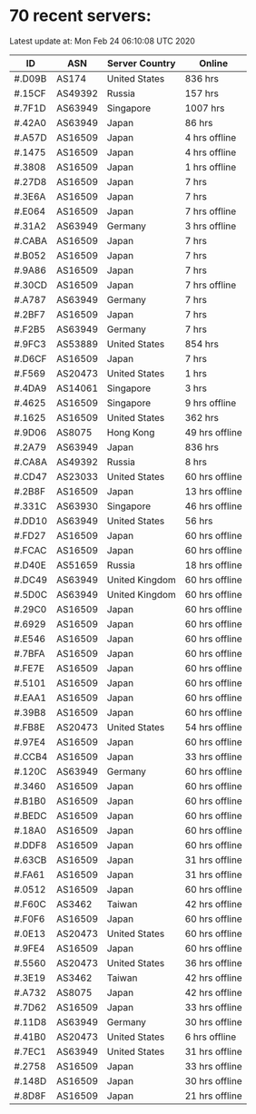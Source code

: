 # 70 recent servers:

Latest update at: Mon Feb 24 06:10:08 UTC 2020

| ID | ASN | Server Country | Online |
| -- | --- | -------------- | ------ |
| #.D09B | AS174 | United States | 836 hrs |
| #.15CF | AS49392 | Russia | 157 hrs |
| #.7F1D | AS63949 | Singapore | 1007 hrs |
| #.42A0 | AS63949 | Japan | 86 hrs |
| #.A57D | AS16509 | Japan | 4 hrs offline |
| #.1475 | AS16509 | Japan | 4 hrs offline |
| #.3808 | AS16509 | Japan | 1 hrs offline |
| #.27D8 | AS16509 | Japan | 7 hrs |
| #.3E6A | AS16509 | Japan | 7 hrs |
| #.E064 | AS16509 | Japan | 7 hrs offline |
| #.31A2 | AS63949 | Germany | 3 hrs offline |
| #.CABA | AS16509 | Japan | 7 hrs |
| #.B052 | AS16509 | Japan | 7 hrs |
| #.9A86 | AS16509 | Japan | 7 hrs |
| #.30CD | AS16509 | Japan | 7 hrs offline |
| #.A787 | AS63949 | Germany | 7 hrs |
| #.2BF7 | AS16509 | Japan | 7 hrs |
| #.F2B5 | AS63949 | Germany | 7 hrs |
| #.9FC3 | AS53889 | United States | 854 hrs |
| #.D6CF | AS16509 | Japan | 7 hrs |
| #.F569 | AS20473 | United States | 1 hrs |
| #.4DA9 | AS14061 | Singapore | 3 hrs |
| #.4625 | AS16509 | Singapore | 9 hrs offline |
| #.1625 | AS16509 | United States | 362 hrs |
| #.9D06 | AS8075 | Hong Kong | 49 hrs offline |
| #.2A79 | AS63949 | Japan | 836 hrs |
| #.CA8A | AS49392 | Russia | 8 hrs |
| #.CD47 | AS23033 | United States | 60 hrs offline |
| #.2B8F | AS16509 | Japan | 13 hrs offline |
| #.331C | AS63930 | Singapore | 46 hrs offline |
| #.DD10 | AS63949 | United States | 56 hrs |
| #.FD27 | AS16509 | Japan | 60 hrs offline |
| #.FCAC | AS16509 | Japan | 60 hrs offline |
| #.D40E | AS51659 | Russia | 18 hrs offline |
| #.DC49 | AS63949 | United Kingdom | 60 hrs offline |
| #.5D0C | AS63949 | United Kingdom | 60 hrs offline |
| #.29C0 | AS16509 | Japan | 60 hrs offline |
| #.6929 | AS16509 | Japan | 60 hrs offline |
| #.E546 | AS16509 | Japan | 60 hrs offline |
| #.7BFA | AS16509 | Japan | 60 hrs offline |
| #.FE7E | AS16509 | Japan | 60 hrs offline |
| #.5101 | AS16509 | Japan | 60 hrs offline |
| #.EAA1 | AS16509 | Japan | 60 hrs offline |
| #.39B8 | AS16509 | Japan | 60 hrs offline |
| #.FB8E | AS20473 | United States | 54 hrs offline |
| #.97E4 | AS16509 | Japan | 60 hrs offline |
| #.CCB4 | AS16509 | Japan | 33 hrs offline |
| #.120C | AS63949 | Germany | 60 hrs offline |
| #.3460 | AS16509 | Japan | 60 hrs offline |
| #.B1B0 | AS16509 | Japan | 60 hrs offline |
| #.BEDC | AS16509 | Japan | 60 hrs offline |
| #.18A0 | AS16509 | Japan | 60 hrs offline |
| #.DDF8 | AS16509 | Japan | 60 hrs offline |
| #.63CB | AS16509 | Japan | 31 hrs offline |
| #.FA61 | AS16509 | Japan | 31 hrs offline |
| #.0512 | AS16509 | Japan | 60 hrs offline |
| #.F60C | AS3462 | Taiwan | 42 hrs offline |
| #.F0F6 | AS16509 | Japan | 60 hrs offline |
| #.0E13 | AS20473 | United States | 60 hrs offline |
| #.9FE4 | AS16509 | Japan | 60 hrs offline |
| #.5560 | AS20473 | United States | 36 hrs offline |
| #.3E19 | AS3462 | Taiwan | 42 hrs offline |
| #.A732 | AS8075 | Japan | 42 hrs offline |
| #.7D62 | AS16509 | Japan | 33 hrs offline |
| #.11D8 | AS63949 | Germany | 30 hrs offline |
| #.41B0 | AS20473 | United States | 6 hrs offline |
| #.7EC1 | AS63949 | United States | 31 hrs offline |
| #.2758 | AS16509 | Japan | 33 hrs offline |
| #.148D | AS16509 | Japan | 30 hrs offline |
| #.8D8F | AS16509 | Japan | 21 hrs offline |

